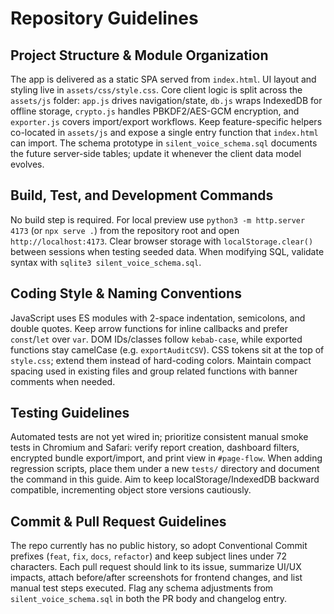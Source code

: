 # Repository Guidelines

## Project Structure & Module Organization
The app is delivered as a static SPA served from `index.html`. UI layout and styling live in `assets/css/style.css`. Core client logic is split across the `assets/js` folder: `app.js` drives navigation/state, `db.js` wraps IndexedDB for offline storage, `crypto.js` handles PBKDF2/AES-GCM encryption, and `exporter.js` covers import/export workflows. Keep feature-specific helpers co-located in `assets/js` and expose a single entry function that `index.html` can import. The schema prototype in `silent_voice_schema.sql` documents the future server-side tables; update it whenever the client data model evolves.

## Build, Test, and Development Commands
No build step is required. For local preview use `python3 -m http.server 4173` (or `npx serve .`) from the repository root and open `http://localhost:4173`. Clear browser storage with `localStorage.clear()` between sessions when testing seeded data. When modifying SQL, validate syntax with `sqlite3 silent_voice_schema.sql`.

## Coding Style & Naming Conventions
JavaScript uses ES modules with 2-space indentation, semicolons, and double quotes. Keep arrow functions for inline callbacks and prefer `const`/`let` over `var`. DOM IDs/classes follow `kebab-case`, while exported functions stay camelCase (e.g. `exportAuditCSV`). CSS tokens sit at the top of `style.css`; extend them instead of hard-coding colors. Maintain compact spacing used in existing files and group related functions with banner comments when needed.

## Testing Guidelines
Automated tests are not yet wired in; prioritize consistent manual smoke tests in Chromium and Safari: verify report creation, dashboard filters, encrypted bundle export/import, and print view in `#page-flow`. When adding regression scripts, place them under a new `tests/` directory and document the command in this guide. Aim to keep localStorage/IndexedDB backward compatible, incrementing object store versions cautiously.

## Commit & Pull Request Guidelines
The repo currently has no public history, so adopt Conventional Commit prefixes (`feat`, `fix`, `docs`, `refactor`) and keep subject lines under 72 characters. Each pull request should link to its issue, summarize UI/UX impacts, attach before/after screenshots for frontend changes, and list manual test steps executed. Flag any schema adjustments from `silent_voice_schema.sql` in both the PR body and changelog entry.
